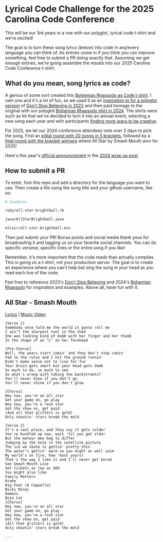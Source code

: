 # Lyrical Code Challenge for the 2025 Carolina Code Conference

This will be our 3rd years in a row with our polyglot, lyrical code t-shirt and we're excited!

The goal is to turn these song lyrics (below) into code in any/every language you can think of. As entries come in if you think you can improve something, feel free to submit a PR doing exactly that. Assuming we get enough entries, we're going assemble the results into our 2025 Carolina Code Conference t-shirt.

## What do you mean, song lyrics as code?

A genius of some sort created this [Bohemian Rhapsody as Code t-shirt](https://user-images.githubusercontent.com/400920/235378344-93d0ef0a-0913-4109-bd4d-638d3da32eae.png). I own one and it's a lot of fun, so we used it as an [inspiration to for a polyglot version](https://blog.carolina.codes/p/lyrical-code-challenge-dont-stop) of [Don't Stop Believing in 2023](https://blog.carolina.codes/p/our-crowdsourced-shirt-is-ready) and then paid homage to the original with our polyglot [Bohemian Rhapsody shirt in 2024](https://blog.carolina.codes/p/our-2024-lyrical-code-t-shirt-is). The shirts were such as hit that we've decided to turn it into an annual event, selecting a new song each year and with participants [finding more ways to be creative](lilypond/bohemianrhapsody.chruck.ly).

For 2025, we let our 2024 conference attendees vote over 2 days to pick the song. First an [initial round with 20 songs in 5 brackets](https://blog.carolina.codes/p/round-1-2025-lyrical-code-challenge), followed by a [final round with the bracket winners](https://blog.carolina.codes/p/lyrical-code-challenge-2025-final) where All Star by Smash Mouth won for 2025!

Here's this year's [official announcement](https://blog.carolina.codes/i/148154944/youre-an-all-star) in the [2024 wrap up post](https://blog.carolina.codes/p/2024-carolina-code-conference-wrap).

## How to submit a PR

To enter, fork this repo and add a directory for the language you want to use. Then create a file using the song title and your github username, like so:

```bash
# Examples

ruby/all-star-brightball.rb

java/AllStarBrightball.java

elixir/all-star-brightball.exs
```

Then just submit your PR! Bonus points and social media thank yous for broadcasting it and tagging us on your favorite social channels. You can do specific versese, specific lines or the entire song if you like!

Remember, it's more important that the code reads than actually compiles. This is going on a t-shirt, not your production server. The goal is to create an experience where you can't help but sing the song in your head as you read each line of the code.

Feel free to reference 2023's [Don't Stop Believing](completed_versions/dontstopbelieving/final.md) and 2024's [Bohemian Rhapsody](completed_versions/bohemianrhapsody/final.md) for inspiration and examples.  Above all, have fun with it.

## All Star - Smash Mouth

[Lyrics](https://genius.com/Smash-mouth-all-star-lyrics) | [Music Video](https://www.youtube.com/watch?v=L_jWHffIx5E)

```
[Verse 1]
Somebody once told me the world is gonna roll me
I ain't the sharpest tool in the shed
She was looking kind of dumb with her finger and her thumb
In the shape of an "L" on her forehead

[Pre-Chorus]
Well, the years start comin' and they don't stop comin'
Fed to the rules and I hit the ground runnin'
Didn't make sense not to live for fun
Your brain gets smart but your head gets dumb
So much to do, so much to see
So what's wrong with taking the backstreets?
You'll never know if you don't go
You'll never shine if you don't glow

[Chorus]
Hey now, you're an all star
Get your game on, go play
Hey now, you're a rock star
Get the show on, get paid
(And all that glitters is gold)
Only shootin' stars break the mold

[Verse 2]
It's a cool place, and they say it gets colder
You're bundled up now, wait 'til you get older
But the meteor men beg to differ
Judging by the hole in the satellite picture
The ice we skate is gettin' pretty thin
The water's gettin' warm so you might as well swim
My world's on fire, how 'bout yours?
That's the way I like it and I'll never get bored
See Smash Mouth Live
Get tickets as low as $69
You might also like
Family Matters
Drake
Big Foot (A Cappella)
Nicki Minaj
Demons
Doja Cat
[Chorus]
Hey now, you're an all star
Get your game on, go play
Hey now, you're a rock star
Get the show on, get paid
(All that glitters is gold)
Only shootin' stars break the mold

...
```
